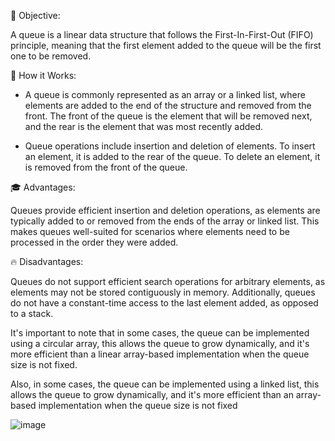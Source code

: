🎯 Objective:

A queue is a linear data structure that follows the First-In-First-Out (FIFO) principle, meaning that the first element added to the queue will be the first one to be removed.

🚀 How it Works:

- A queue is commonly represented as an array or a linked list, where elements are added to the end of the structure and removed from the front. The front of the queue is the element that will be removed next, and the rear is the element that was most recently added.

- Queue operations include insertion and deletion of elements. To insert an element, it is added to the rear of the queue. To delete an element, it is removed from the front of the queue.

🎓 Advantages:

Queues provide efficient insertion and deletion operations, as elements are typically added to or removed from the ends of the array or linked list. This makes queues well-suited for scenarios where elements need to be processed in the order they were added.

🔥 Disadvantages:

Queues do not support efficient search operations for arbitrary elements, as elements may not be stored contiguously in memory. Additionally, queues do not have a constant-time access to the last element added, as opposed to a stack.

It's important to note that in some cases, the queue can be implemented using a circular array, this allows the queue to grow dynamically, and it's more efficient than a linear array-based implementation when the queue size is not fixed.

Also, in some cases, the queue can be implemented using a linked list, this allows the queue to grow dynamically, and it's more efficient than an array-based implementation when the queue size is not fixed

![image](https://github.com/DuarteDvv/.AlgorithmsAndDataStructure/assets/136333571/4395e845-527f-42f4-b061-271c928191f1)
